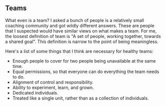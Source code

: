 ## Teams

What even is a team?
I asked a bunch of people is a relatively small coaching community and got wildly different answers. 
These are people that I suspected would have similar views on what makes a team.
For me, the loosest definition of team is "A set of people, working together, towards a shared goal".
This definition is narrow to the point of being meaningless.

Here's a list of some things that I think are necessary for healthy teams:
- Enough people to cover for two people being unavailable at the same time.
- Equal permissions, so that everyone can do everything the team needs to do.
- Alignment of control and responsibility. 
- Ability to experiment, learn, and grown.
- Dedicated individuals.
- Treated like a single unit, rather than as a collection of individuals.
